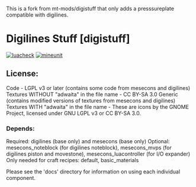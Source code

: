 This is a fork from mt-mods/digistuff that only adds a presssureplate compatible with digilines.

# Digilines Stuff [digistuff]

[![luacheck](https://github.com/mt-mods/digistuff/workflows/luacheck/badge.svg)](https://github.com/mt-mods/digistuff/actions)
[![mineunit](https://github.com/mt-mods/digistuff/actions/workflows/mineunit.yml/badge.svg)](https://github.com/mt-mods/digistuff/actions/workflows/mineunit.yml)

## License:

Code - LGPL v3 or later (contains some code from mesecons and digilines)
Textures WITHOUT "adwaita" in the file name - CC BY-SA 3.0 Generic (contains modified versions of textures from mesecons and digilines)
Textures WITH "adwaita" in the file name - These are icons by the GNOME Project, licensed under GNU LGPL v3 or CC BY-SA 3.0.

### Depends:

Required: digilines (base only) and mesecons (base only)
Optional: mesecons_noteblock (for digilines noteblock), mesecons_mvps (for digilines piston and movestone), mesecons_luacontroller (for I/O expander)
Only needed for craft recipes: default, basic_materials

Please see the 'docs' directory for information on using each individual component.
